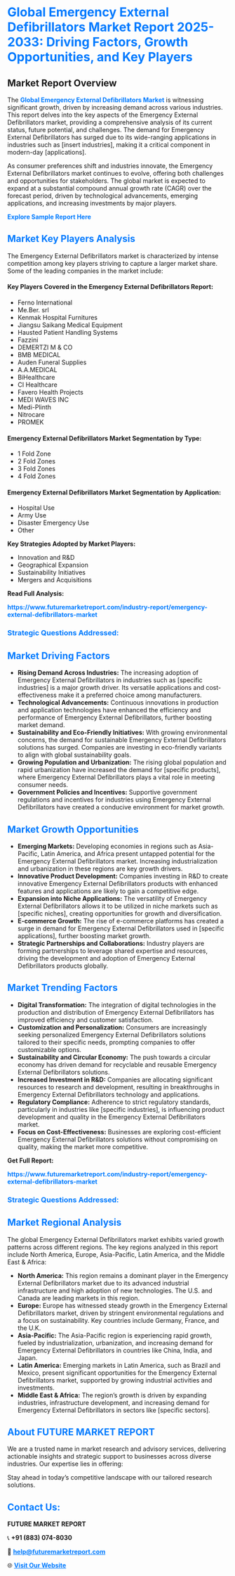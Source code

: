 <h1 style="color: #007BFF;">Global Emergency External Defibrillators Market Report 2025-2033: Driving Factors, Growth Opportunities, and Key Players</h1>

<section id="overview">
<h2>Market Report Overview</h2>
<p>The <a href="https://www.futuremarketreport.com/industry-report/emergency-external-defibrillators-market" style="color: #007BFF; text-decoration: none;"><strong>Global Emergency External Defibrillators Market</strong></a> is witnessing significant growth, driven by increasing demand across various industries. This report delves into the key aspects of the Emergency External Defibrillators market, providing a comprehensive analysis of its current status, future potential, and challenges. The demand for Emergency External Defibrillators has surged due to its wide-ranging applications in industries such as [insert industries], making it a critical component in modern-day [applications].</p>
<p>As consumer preferences shift and industries innovate, the Emergency External Defibrillators market continues to evolve, offering both challenges and opportunities for stakeholders. The global market is expected to expand at a substantial compound annual growth rate (CAGR) over the forecast period, driven by technological advancements, emerging applications, and increasing investments by major players.</p>
</section>

<section id="overview">
<p><a href="https://www.futuremarketreport.com/request-sample/reportId=31866" style="color: #007BFF; text-decoration: none;"><strong>Explore Sample Report Here</strong></a></p>
</section>

<section id="key-players">
<h2 style="color: #007BFF;">Market Key Players Analysis</h2>
<p>The Emergency External Defibrillators market is characterized by intense competition among key players striving to capture a larger market share. Some of the leading companies in the market include:</p>
<h4>Key Players Covered in the Emergency External Defibrillators Report:</h4>
<ul><li>Ferno International</li><li>Me.Ber. srl</li><li>Kenmak Hospital Furnitures</li><li>Jiangsu Saikang Medical Equipment</li><li>Hausted Patient Handling Systems</li><li>Fazzini</li><li>DEMERTZI M &amp; CO</li><li>BMB MEDICAL</li><li>Auden Funeral Supplies</li><li>A.A.MEDICAL</li><li>BiHealthcare</li><li>CI Healthcare</li><li>Favero Health Projects</li><li>MEDI WAVES INC</li><li>Medi-Plinth</li><li>Nitrocare</li><li>PROMEK</li></ul>
<h4>Emergency External Defibrillators Market Segmentation by Type:</h4>
<ul><li>1 Fold Zone</li><li>2 Fold Zones</li><li>3 Fold Zones</li><li>4 Fold Zones</li></ul>

<h4>Emergency External Defibrillators Market Segmentation by Application:</h4>
<ul><li>Hospital Use</li><li>Army Use</li><li>Disaster Emergency Use</li><li>Other</li></ul>
<p><strong>Key Strategies Adopted by Market Players:</strong></p>
<ul>
<li>Innovation and R&D</li>
<li>Geographical Expansion</li>
<li>Sustainability Initiatives</li>
<li>Mergers and Acquisitions</li>
</ul>
</section>

<section>
<p><strong>Read Full Analysis: </strong></p><a href="https://www.futuremarketreport.com/industry-report/emergency-external-defibrillators-market" style="color: #007BFF; text-decoration: none;"><strong>https://www.futuremarketreport.com/industry-report/emergency-external-defibrillators-market</strong></a>
<h3 style="color: #007BFF;">Strategic Questions Addressed:</h3>
</section>

<section id="driving-factors">
<h2 style="color: #007BFF;">Market Driving Factors</h2>
<ul>
<li><strong>Rising Demand Across Industries:</strong> The increasing adoption of Emergency External Defibrillators in industries such as [specific industries] is a major growth driver. Its versatile applications and cost-effectiveness make it a preferred choice among manufacturers.</li>
<li><strong>Technological Advancements:</strong> Continuous innovations in production and application technologies have enhanced the efficiency and performance of Emergency External Defibrillators, further boosting market demand.</li>
<li><strong>Sustainability and Eco-Friendly Initiatives:</strong> With growing environmental concerns, the demand for sustainable Emergency External Defibrillators solutions has surged. Companies are investing in eco-friendly variants to align with global sustainability goals.</li>
<li><strong>Growing Population and Urbanization:</strong> The rising global population and rapid urbanization have increased the demand for [specific products], where Emergency External Defibrillators plays a vital role in meeting consumer needs.</li>
<li><strong>Government Policies and Incentives:</strong> Supportive government regulations and incentives for industries using Emergency External Defibrillators have created a conducive environment for market growth.</li>
</ul>
</section>

<section id="growth-opportunities">
<h2 style="color: #007BFF;">Market Growth Opportunities</h2>
<ul>
<li><strong>Emerging Markets:</strong> Developing economies in regions such as Asia-Pacific, Latin America, and Africa present untapped potential for the Emergency External Defibrillators market. Increasing industrialization and urbanization in these regions are key growth drivers.</li>
<li><strong>Innovative Product Development:</strong> Companies investing in R&D to create innovative Emergency External Defibrillators products with enhanced features and applications are likely to gain a competitive edge.</li>
<li><strong>Expansion into Niche Applications:</strong> The versatility of Emergency External Defibrillators allows it to be utilized in niche markets such as [specific niches], creating opportunities for growth and diversification.</li>
<li><strong>E-commerce Growth:</strong> The rise of e-commerce platforms has created a surge in demand for Emergency External Defibrillators used in [specific applications], further boosting market growth.</li>
<li><strong>Strategic Partnerships and Collaborations:</strong> Industry players are forming partnerships to leverage shared expertise and resources, driving the development and adoption of Emergency External Defibrillators products globally.</li>
</ul>
</section>

<section id="trending-factors">
<h2 style="color: #007BFF;">Market Trending Factors</h2>
<ul>
<li><strong>Digital Transformation:</strong> The integration of digital technologies in the production and distribution of Emergency External Defibrillators has improved efficiency and customer satisfaction.</li>
<li><strong>Customization and Personalization:</strong> Consumers are increasingly seeking personalized Emergency External Defibrillators solutions tailored to their specific needs, prompting companies to offer customizable options.</li>
<li><strong>Sustainability and Circular Economy:</strong> The push towards a circular economy has driven demand for recyclable and reusable Emergency External Defibrillators solutions.</li>
<li><strong>Increased Investment in R&D:</strong> Companies are allocating significant resources to research and development, resulting in breakthroughs in Emergency External Defibrillators technology and applications.</li>
<li><strong>Regulatory Compliance:</strong> Adherence to strict regulatory standards, particularly in industries like [specific industries], is influencing product development and quality in the Emergency External Defibrillators market.</li>
<li><strong>Focus on Cost-Effectiveness:</strong> Businesses are exploring cost-efficient Emergency External Defibrillators solutions without compromising on quality, making the market more competitive.</li>
</ul>
</section>

<section>
<p><strong>Get Full Report: </strong></p><a href="https://www.futuremarketreport.com/industry-report/emergency-external-defibrillators-market" style="color: #007BFF; text-decoration: none;"><strong>https://www.futuremarketreport.com/industry-report/emergency-external-defibrillators-market</strong></a>
<h3 style="color: #007BFF;">Strategic Questions Addressed:</h3>
</section>


<section id="regional-analysis">
<h2 style="color: #007BFF;">Market Regional Analysis</h2>
<p>The global Emergency External Defibrillators market exhibits varied growth patterns across different regions. The key regions analyzed in this report include North America, Europe, Asia-Pacific, Latin America, and the Middle East & Africa:</p>
<ul>
<li><strong>North America:</strong> This region remains a dominant player in the Emergency External Defibrillators market due to its advanced industrial infrastructure and high adoption of new technologies. The U.S. and Canada are leading markets in this region.</li>
<li><strong>Europe:</strong> Europe has witnessed steady growth in the Emergency External Defibrillators market, driven by stringent environmental regulations and a focus on sustainability. Key countries include Germany, France, and the U.K.</li>
<li><strong>Asia-Pacific:</strong> The Asia-Pacific region is experiencing rapid growth, fueled by industrialization, urbanization, and increasing demand for Emergency External Defibrillators in countries like China, India, and Japan.</li>
<li><strong>Latin America:</strong> Emerging markets in Latin America, such as Brazil and Mexico, present significant opportunities for the Emergency External Defibrillators market, supported by growing industrial activities and investments.</li>
<li><strong>Middle East & Africa:</strong> The region’s growth is driven by expanding industries, infrastructure development, and increasing demand for Emergency External Defibrillators in sectors like [specific sectors].</li>
</ul>
</section>

<footer>
<h2 style="color: #007BFF;">About FUTURE MARKET REPORT</h2>
<p>We are a trusted name in market research and advisory services, delivering actionable insights and strategic support to businesses across diverse industries. Our expertise lies in offering:</p>

<p>Stay ahead in today’s competitive landscape with our tailored research solutions.</p>

<h2 style="color: #007BFF;">Contact Us:</h2>
<p><strong>FUTURE MARKET REPORT</strong></p>
<p>📞 <strong>+91 (883) 074-8030</strong></p>
<p>📧 <strong><a href="mailto:help@futuremarketreport.com" style="color: #007BFF;">help@futuremarketreport.com</a></strong></p>
<p>🌐 <strong><a href="https://www.futuremarketreport.com/" style="color: #007BFF;">Visit Our Website</a></strong></p>
</footer>